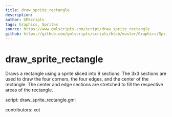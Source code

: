 ```yaml
---
title: draw_sprite_rectangle
description: 
author: GMScripts
tags: Graphics, Sprites
source: https://www.gmlscripts.com/script/draw_sprite_rectangle
github: https://github.com/gmlscripts/scripts/blob/master/Graphics/Sprites/draw_sprite_rectangle.gml
---
```


draw_sprite_rectangle
=====================

Draws a rectangle using a sprite sliced into 9 sections.
The 3x3 sections are used to draw the four corners, the
four edges, and the center of the rectangle. The center
and edge sections are stretched to fill the respective
areas of the rectangle.

script: draw_sprite_rectangle.gml

contributors: xot
